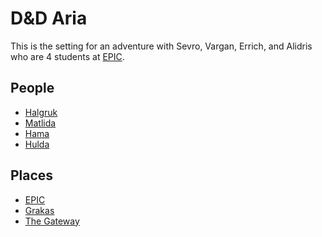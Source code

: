 # D&D Aria

This is the setting for an adventure with Sevro, Vargan, Errich, and Alidris 
who are 4 students at [EPIC](places/EPIC.html).

## People

- [Halgruk](people/halgruk.html)
- [Matlida](people/matilda.html)
- [Hama](people/hama.html)
- [Hulda](people/hulda.html)

## Places

- [EPIC](places/EPIC.html)
- [Grakas](places/grakas.html)
- [The Gateway](places/gateway.html)
